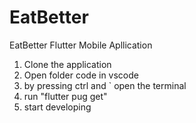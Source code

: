 # EatBetter

EatBetter Flutter Mobile Apllication

1. Clone the application
2. Open folder code in vscode
3. by pressing ctrl and ` open the terminal
4. run "flutter pug get"
5. start developing
